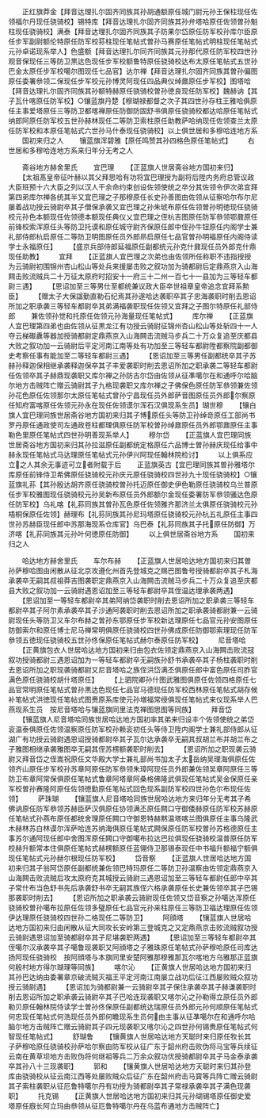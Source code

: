 <!-- { "loadSidebar": true } -->
　　正红旗莽金【拜音达理扎尔固齐同族其孙胡通额原任城门尉元孙王保柱现任佐领福尔丹现任骁骑校】锡特库【拜音达理扎尔固齐同族其孙弁塔哈原任佐领曽孙魁柱现任骁骑校】满泰【拜音达理扎尔固齐同族其子防果尔岱原任防军校孙库尔臣原任步军副尉额伦特原任防军校荪柱现任笔帖式曽孙马赛原任笔帖式明柱现任笔帖式元孙卓诺现系举人】色盛额【拜音达理扎尔同齐同族其元孙那代原任防军校四世孙观音保现任三等防卫黒达色现任步军校额鲁特原任骁骑校达布太原任笔帖式五世孙巴金太原任步军校噶尔图现任七品官】达尔禅【拜音达理扎尔固齐同族其曽孙偏图原任委署叅领二保现任步军校元孙博灵阿现任四品典仪绰鼐原任步军校】图塔哈【拜音达理扎尔固齐同族其孙额特赫原任骁骑校曽孙徳良现任防军校】魏赫讷【其子瓦什喀原任防军校】○镶蓝旗丹楚【穆瑚禄都督之次子其四世孙存柱王雅哈俱原任主事爱塔原任三等防卫都喀禅原任防御防固舒书俱原任骁骑校都达哈原任笔帖式纳郎阿原任防军校五世孙赫林现任二等防卫索柱原任助教萨哈纳现任佐领查兰太原任防军校和本原任笔帖式六世孙马什泰现任骁骑校】以上俱世居和多穆哈连地方系
　　国初来归之人
　　镶蓝旗浑碧雅【原任鸣赞其孙四格色原任笔帖式】
　　右世居和多穆哈连地方系来归年分无考之人











　　斋谷地方赫舍里氏
　　宜巴理
　　【正蓝旗人世居斋谷地方国初来归】
　　【太祖髙皇帝征叶赫以其父拜思哈有功将宜巴理授为副将后陞内务府总管议政大臣班预十六大臣之列以汉人干余命约束创设佐领使统之卒分其佐领令伊次弟宜拜第四弟库尔禅各统其半又宜巴理之子那穆原任长史孙善图由佐领从征察哈尔布尔尼屡着战功授云骑尉卒其子僧保承袭又宜巴理之孙朱琥布原任佐领曽孙明徳现任骁骑校元孙色本额现任佐领德本额现任典仪乂宜巴理之侄杭吉图原任防军叅领鄂鼐原任前锋校索浑原任头等防卫托谟和原任城守尉齐保原任郎中侄孙牛钮原任内阁学士兼礼部侍郎杭启原任二等防卫明图原任员外郎昻启原任七品官曽孙明福原任内阁侍读学士永福原任】
　　【盛京兵部侍郎延福原任副都统元孙克什鼐现任员外郎克什鼎现任助教】
　　宜拜
　　【正蓝旗人宜巴理之次弟也由佐领所任称职不违指授授为云骑尉初围锦州杏山松山等处兵来援屡击败之叙功加为骑都尉后定鼎燕京入山海闗击败流贼兵二十万征太原府时招安十一府三十二州一百七十一县加为三等轻车都尉三遇】
　　【恩诏加至三等男仕至都统兼议政大臣卒世祖章皇帝追念宜拜系勲臣】
　　【赠太子大保諡勤直勒石纪焉其孙遂哈达袭职卒其子忠海袭职时削去恩诏所加之职承袭三等轻车都尉卒其弟满福袭职现任佐领又宜拜之子图尔特原任礼部侍郎
　　兼佐领孙觉和托原任佐领元孙海量现任笔帖式】
　　库尔禅
　　【正蓝旗人宜巴理第四弟也由佐领从征黒龙江有功授云骑尉征锦州杏山松山等处斩四十一人夺云梯礟纛等器加授骑都尉定鼎燕京入山海闗击流贼马步兵二十万众复追至庆都县大败之叙功加一云骑尉后平定河南江南等处有功加至三等轻车都尉陞都察院副都御史考察任事有能加至二等轻车都尉三遇】
　　【恩诏加至三等男任副都统卒其子苏赫孙释迦保相继承袭释迦保卒其子丰爱袭职时削去恩诏所加之职承袭二等轻车都尉任佐领卒其子赫鼎现袭职又库尔禅之孙防古尔岱由佐领从征凖噶尔在和通呼尔哈脑尔地方击贼阵亡赠云骑尉其子九格现袭职又库尔禅之子佛保色原任防军叅领兼佐领孙花色原任佐领那尔太原任笔帖式曾孙宁昌现任员外郎萨音图原任员外郎尔察原任知府富喀原任佐领元孙永在现任佐领谟尔浑石汉俱现系生员】瑚世穆
　　【镶白旗人宜巴理同族世居斋谷地方国初来归其子博原任头等防卫孙绰竒原任工部尚书罗丹原任通政使司左通政苍柱都理俱原任防军校曽孙绰鼐原任员外郎鄂鼐原任主事勒色里原任笔帖式四世孙明善现系举人】
　　穆尔岱
　　【正蓝旗人宜巴理同族世居斋谷地方国初来归其孙拉滋原任副都统定格原任六品博士曽孙赫庆现任给事中赫永现任笔帖式马达理原任笔帖式元孙伊兴阿现任翰林院检讨】
　　以上俱系应立之人其余无事迹可立者附载于后
　　正蓝旗英古【宜巴理同族其曽孙雅塔尔库原任前锋侍卫希佛原任骁骑校元孙庆元原任骁骑校四世孙九十现任骁骑校】○镶蓝旗礼荪【其孙殷达胡齐原任骁骑校曽孙托迈原任御史伊色勒原任骁骑校乌兰普原任步军校雅图现任骁骑校元孙吴新布原任员外郎额尔金现任委署防军叅领骚达色原任防军校】乌礼喀【礼荪同族其曽孙瓦色原任佐领雅齐那济兰太俱原任骁骑校元孙梧桐保原任佐领】赫理布【礼荪同族其孙尼玛塔原任骁骑校元孙杭五礼原任主事四世孙苏赫臣现任郎中苏那海现系仓库官】乌巴泰【礼荪同族其子托原任防御】万济喀【礼荪同族其元孙叶何徳原任防御】
　　以上俱世居斋谷地方系
　　国初来归之人















　　哈达地方赫舍里氏
　　车尔布赫
　　【正蓝旗人世居哈达地方国初来归其曽孙萨穆哈图由闲散从征北京攻遵化州首先登城克之赐巴图鲁号授骑都尉卒其子札海承袭卒无嗣其叔祖莽吉图袭职定鼎燕京入山海闗击流贼马步兵二十万众复追至庆都县大败之叙功加一云骑尉遇恩诏加至三等轻车都尉卒其侄温达理承袭两遇】
　　【恩诏加至一等轻车都尉卒其弟阿纳岱袭职时削去恩诏所加之职承袭三等轻车都尉卒其子阿尔素承袭卒其子沙通阿袭职时削去恩诏所加之职承袭骑都尉兼一云骑尉现任头等防卫又车尔布赫之曽孙东鄂原任步军校新达理原任七品官元孙安图原任防御索尔和原任博士尼马禅常明俱原任骁骑校四世孙佛成原任防御鄂索理现任防军叅领五徳现任骁骑校五世孙佟保原任笔帖式赫尔泰原任防军校】
　　尼音塔哈
　　【正黄旗包衣人世居哈达地方国初来归由包衣佐领定鼎燕京入山海闗击败流冦叙功授骑都尉三遇恩诏加为一等轻车都尉卒无嗣族孙舒书承袭卒其子杨柱袭职时削去恩诏所加之职现袭骑都尉又尼音塔哈之族侄洪岱满丕俱原任郎中富色原任司胙官满色原任骁骑校胡什塔原任】
　　【上驷院卿孙什图武雅图俱原任佐领四格原任七品官常明原任笔帖式曽孙黒达色现任七品官马德现任防军校西林原任笔帖式胡存候补笔帖式洪徳现任笔帖式图赉原系库使元孙増福常绶俱现任笔帖式来仪现系举人巴燕现系生员　按尼音塔哈与镶蓝旗同里法克禅图思图等同族】
　　拜音岱
　　【镶蓝旗人尼音塔哈同族世居哈达地方国初率其弟来归设丰个佐领使统之弟岱衮温泰俱原任佐领温察原任防军校孙赖衮初任头等侍卫陞内阁学士兼礼部侍郎从征湖广有功授云骑尉遇恩诏授骑都尉卒其子瓦尔达承袭卒无嗣其叔胡兰布并胡兰布之子雅图相继承袭雅图卒无嗣其侄苏楞额袭职时削去】
　　【恩诏所加之职现袭云骑尉又拜音岱之侄嵩祝原任文华殿大学士兼礼部尚书加太子太岳纳吴理海俱原任佐领齐山原任步军校孙苏章阿原任防军叅领朱璋阿现任员外郎兼佐领吴章阿原任三等防卫布章阿常保俱原任笔帖式鲁章阿塔章阿桑格佛隆武俱现任笔帖式吴金保原任亲军校曽孙赛隆阿原任佐领徳勤原任笔帖式回色现系副防军校四世孙色尔布现任佐领】
　　萨珠瑚
　　【镶蓝旗人尼音塔哈同族世居哈达地方来归年分无考其子希佛讷原任防军叅领苏赫臣萨汉俱原任协领满丕原任闗口守御倭赫原任防军校苏赫原任笔帖式孙燕布原任都统舍理原任闗口守御恩特赫黙温塔喀兰图俱原任主事乌隆武木赫林苏白林谟尔浑萨哈连苏纳海俱原任笔帖式闗保原任防军校曽孙苏格德原任主事苏尔通阿现任郎中舍图浑原任闗口守御噶布拉达巴拉俱现任骁骑校温普原任防军校赫升额常本住俱原任笔帖式赫楞额原任蓝翎侍卫那锡泰现任中书福升额福宁额俱现任笔帖式元孙赫尔根现任防军校】
　　岱音察
　　【正蓝旗人世居哈达地方国初来归其子翁阿岱原任副都统兼佐领巴特玛原任二等防卫孙温察由佐领定鼎燕京入山海闗击败流贼后攻太原府克其城授云骑尉三遇恩诏加至三等轻车都尉任郎中卒其子常什布当色舒书先后承袭舒书卒无嗣其族侄六格承袭原任长史兼佐领卒其子巴锡那袭职时削去】
　　【恩诏所加之职承袭云骑尉现任佐领又岱音察之孙噶达浑原任骁骑校曽孙噶布拉原任佐领多璧原任七品官元孙来柱原任三等防卫福达理原任佐领伊达理原任骁骑校四世孙二格现任二等防卫】
　　阿顔塔
　　【镶蓝旗人世居哈达地方国初来归由闲散从征大同攻长安岭第三登城克之又定鼎燕京击败流贼叙功授云骑尉遇恩诏加至骑都尉卒其子尼堪袭职两遇】
　　【恩诏加至三等轻车都尉卒其侄噶尔汉承袭卒其子噶鲁现袭职又阿顔塔之子雅珠原任笔帖式孙萨穆哈原任司库达扬阿现任骁骑校　按阿顔塔与本旗同里安楚阿雅那穆雅那瓦尔喀地方乌雅那正蓝旗何殷村地方得尔瑚理等同族】
　　喀尔沁
　　【正黄旗人世居哈达地方国初来归其孙巴达纳由委署章京破流贼灭福王平定河南江南屡立战功后征江西屡败贼众叙功授云骑尉遇】
　　【恩诏加为骑都尉兼一云骑尉卒其子保住承袭卒其子赫谦袭职时削去恩诏所加之职承袭云骑尉卒其子巴哈连现袭职又喀尔沁之孙勒得立原任员外郎勒贝原任翰林院侍读学士曽孙佟保原任副都统达瑞原任员外郎元孙何顺原任笔帖式何忠现任笔帖式何浩现任员外郎何瞻现系生员何由主事从征凖噶尔在和通呼尔哈脑尔地方击贼阵亡赠云骑尉其子四元现袭职又喀尔沁之四世孙何锡赉原任笔帖式何智现任笔帖式】
　　舒瑚鲁
　　【镶黄旗人世居哈达地方天聪时来归原任牧长其子萨穆哈原任骁骑校孙萨哈尔察由防军校从征广东于韶州府击败伪将马宝等兵续征云南在黄草坝地方击败伪将何继祖等兵二万余众叙功优授骑都尉卒其子马金泰承袭卒其孙八十三现袭职】
　　郭和
　　【镶黄旗人世居哈达地方天聪时来归其孙登库由骁骑校从征云南江西等处屡败贼众后征广东在韶州府击马寳等兵阵亡赠云骑尉其子索柱袭职从征厄鲁特噶尔丹有功授为骑都尉卒其子常禄承袭卒其子满色现袭职】
　　托克锡
　　【正黄旗人世居哈达地方国初来归其元孙瑚锡塔原任御史爱塔原任廐长阿立玛由叅领从征厄鲁特噶尔丹在乌蓝布通地方击贼阵亡】
